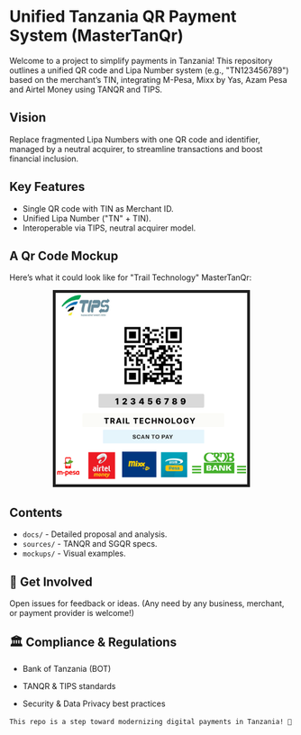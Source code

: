 # Unified Tanzania QR Payment System (MasterTanQr)

Welcome to a project to simplify payments in Tanzania! This repository outlines a unified QR code and Lipa Number system (e.g., "TN123456789") based on the merchant’s TIN, integrating M-Pesa, Mixx by Yas, Azam Pesa and Airtel Money using TANQR and TIPS.

## Vision
Replace fragmented Lipa Numbers with one QR code and identifier, managed by a neutral acquirer, to streamline transactions and boost financial inclusion.

## Key Features
- Single QR code with TIN as Merchant ID.
- Unified Lipa Number ("TN" + TIN).
- Interoperable via TIPS, neutral acquirer model.

## A Qr Code Mockup
Here’s what it could look like for "Trail Technology" MasterTanQr: 

<p align="center">
  <img src="./mockups/MoneyPay.png" alt="QR Code" width="350" height="350">
</p>


## Contents
- `docs/` - Detailed proposal and analysis.
- `sources/` - TANQR and SGQR specs.
- `mockups/` - Visual examples.

## 🤝 Get Involved

Open issues for feedback or ideas. (Any need by any business, merchant, or payment provider is welcome!)

## 🏛️ Compliance & Regulations

- Bank of Tanzania (BOT)

- TANQR & TIPS standards

- Security & Data Privacy best practices

` This repo is a step toward modernizing digital payments in Tanzania! 🚀 `

